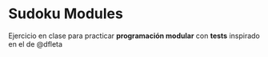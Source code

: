 Sudoku Modules
==============

Ejercicio en clase para practicar **programación modular** con **tests** inspirado en el de @dfleta
